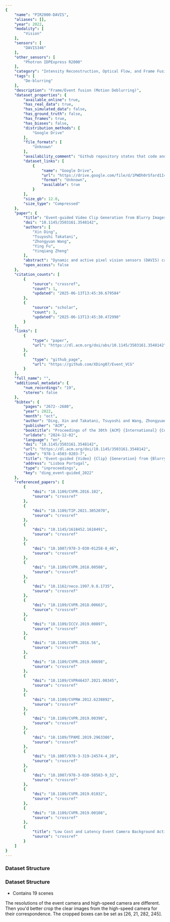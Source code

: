 ```yaml
---
{
    "name": "PIR2000-DAVIS",
    "aliases": [],
    "year": 2022,
    "modality": [
        "Vision"
    ],
    "sensors": [
        "DAVIS346"
    ],
    "other_sensors": [
        "Photron IDPExpress R2000"
    ],
    "category": "Intensity Reconstruction, Optical Flow, and Frame Fusion",
    "tags": [
        "De-blurring"
    ],
    "description": "Frame/Event fusion (Motion Deblurring)",
    "dataset_properties": {
        "available_online": true,
        "has_real_data": true,
        "has_simulated_data": false,
        "has_ground_truth": false,
        "has_frames": true,
        "has_biases": false,
        "distribution_methods": [
            "Google Drive"
        ],
        "file_formats": [
            "Unknown"
        ],
        "availability_comment": "Github repository states that code and dataset will be made available shortly.",
        "dataset_links": [
            {
                "name": "Google Drive",
                "url": "https://drive.google.com/file/d/1PWDh0rSfard1I4Ze8XUtSKdXDrOoziX5",
                "format": "Unknown",
                "available": true
            }
        ],
        "size_gb": 12.0,
        "size_type": "Compressed"
    },
    "paper": {
        "title": "Event-guided Video Clip Generation from Blurry Images",
        "doi": "10.1145/3503161.3548142",
        "authors": [
            "Xin Ding",
            "Tsuyoshi Takatani",
            "Zhongyuan Wang",
            "Ying Fu",
            "Yinqiang Zheng"
        ],
        "abstract": "Dynamic and active pixel vision sensors (DAVIS) can simultaneously produce streams of asynchronous events captured by the dynamic vision sensor (DVS) and intensity frames from the active pixel sensor (APS). Event sequences show high temporal resolution and high dynamic range, while intensity images easily suffer from motion blur due to the low frame rate of APS. In this paper, we present an end-to-end convolutional neural network based method under the local and global constraints of events to restore clear, sharp intensity frames through collaborative learning from a blurry image and its associated event streams. Specifically, we first learn a function of the relationship between the sharp intensity frame and the corresponding blurry image with its event data. Then we propose a generation module to realize it with a supervision module to constrain the restoration in the motion process. We also capture the first realistic dataset with paired blurry frame/events and sharp frames by synchronizing a DAVIS camera and a high-speed camera. Experimental results show that our method can reconstruct high-quality sharp video clips, and outperform the state-of-the-art on both simulated and real-world data.",
        "open_access": false
    },
    "citation_counts": [
        {
            "source": "crossref",
            "count": 1,
            "updated": "2025-06-13T13:45:30.679584"
        },
        {
            "source": "scholar",
            "count": 3,
            "updated": "2025-06-13T13:45:30.472998"
        }
    ],
    "links": [
        {
            "type": "paper",
            "url": "https://dl.acm.org/doi/abs/10.1145/3503161.3548142"
        },
        {
            "type": "github_page",
            "url": "https://github.com/XDing07/Event_VCG"
        }
    ],
    "full_name": "",
    "additional_metadata": {
        "num_recordings": "19",
        "stereo": false
    },
    "bibtex": {
        "pages": "2672--2680",
        "year": 2022,
        "month": "oct",
        "author": "Ding, Xin and Takatani, Tsuyoshi and Wang, Zhongyuan and Fu, Ying and Zheng, Yinqiang",
        "publisher": "ACM",
        "booktitle": "Proceedings of the 30th {ACM} {International} {Conference} on {Multimedia}",
        "urldate": "2024-12-02",
        "language": "en",
        "doi": "10.1145/3503161.3548142",
        "url": "https://dl.acm.org/doi/10.1145/3503161.3548142",
        "isbn": "978-1-4503-9203-7",
        "title": "Event-guided {Video} {Clip} {Generation} from {Blurry} {Images}",
        "address": "Lisboa Portugal",
        "type": "inproceedings",
        "key": "ding_event-guided_2022"
    },
    "referenced_papers": [
        {
            "doi": "10.1109/CVPR.2016.102",
            "source": "crossref"
        },
        {
            "doi": "10.1109/TIP.2021.3052070",
            "source": "crossref"
        },
        {
            "doi": "10.1145/1618452.1618491",
            "source": "crossref"
        },
        {
            "doi": "10.1007/978-3-030-01258-8_46",
            "source": "crossref"
        },
        {
            "doi": "10.1109/CVPR.2018.00508",
            "source": "crossref"
        },
        {
            "doi": "10.1162/neco.1997.9.8.1735",
            "source": "crossref"
        },
        {
            "doi": "10.1109/CVPR.2018.00663",
            "source": "crossref"
        },
        {
            "doi": "10.1109/ICCV.2019.00897",
            "source": "crossref"
        },
        {
            "doi": "10.1109/CVPR.2016.56",
            "source": "crossref"
        },
        {
            "doi": "10.1109/CVPR.2019.00698",
            "source": "crossref"
        },
        {
            "doi": "10.1109/CVPR46437.2021.00345",
            "source": "crossref"
        },
        {
            "doi": "10.1109/CVPRW.2012.6238892",
            "source": "crossref"
        },
        {
            "doi": "10.1109/CVPR.2019.00398",
            "source": "crossref"
        },
        {
            "doi": "10.1109/TPAMI.2019.2963386",
            "source": "crossref"
        },
        {
            "doi": "10.1007/978-3-319-24574-4_28",
            "source": "crossref"
        },
        {
            "doi": "10.1007/978-3-030-58583-9_32",
            "source": "crossref"
        },
        {
            "doi": "10.1109/CVPR.2019.01032",
            "source": "crossref"
        },
        {
            "doi": "10.1109/CVPR.2019.00108",
            "source": "crossref"
        },
        {
            "title": "Low Cost and Latency Event Camera Background Activity Denoising",
            "source": "crossref"
        }
    ]
}
---
```


### Dataset Structure

### Dataset Structure

- Contains 19 scenes

The resolutions of the event camera and high-speed camera are different. Then you'd better crop the clear images from the high-speed camera for their correspondence. The cropped boxes can be set as [26, 21, 282, 245].
